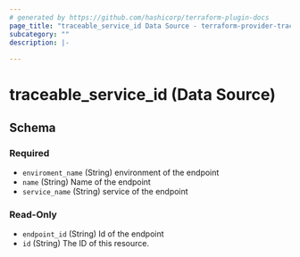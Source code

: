 ```yaml
---
# generated by https://github.com/hashicorp/terraform-plugin-docs
page_title: "traceable_service_id Data Source - terraform-provider-traceable"
subcategory: ""
description: |-
  
---
```


# traceable_service_id (Data Source)





<!-- schema generated by tfplugindocs -->
## Schema

### Required

- `enviroment_name` (String) environment of the endpoint
- `name` (String) Name of the endpoint
- `service_name` (String) service of the endpoint

### Read-Only

- `endpoint_id` (String) Id of the endpoint
- `id` (String) The ID of this resource.
